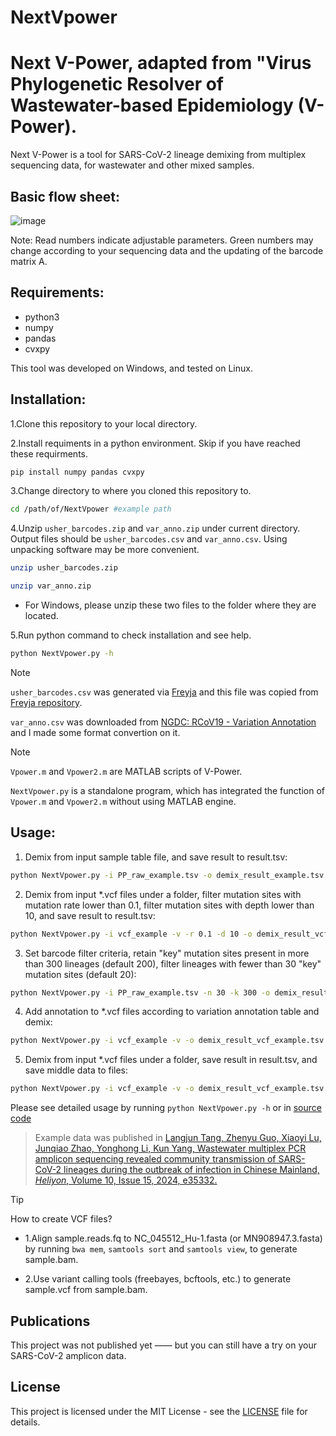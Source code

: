# NextVpower
Next V-Power, adapted from "Virus Phylogenetic Resolver of Wastewater-based Epidemiology (V-Power).
=======
Next V-Power is a tool for SARS-CoV-2 lineage demixing from multiplex sequencing data, for wastewater and other mixed samples.

Basic flow sheet:
---------------
![image](https://github.com/user-attachments/assets/8471c6cc-c55c-4156-81a8-8c379aaa2b2e)

Note: Read numbers indicate adjustable parameters. Green numbers may change according to your sequencing data and the updating of the barcode matrix A.


Requirements:
---------------
 - python3
 - numpy
 - pandas
 - cvxpy

This tool was developed on Windows, and tested on Linux.

Installation:
---------------
1.Clone this repository to your local directory. 

2.Install requiments in a python environment. Skip if you have reached these requirments.
```sh
pip install numpy pandas cvxpy
```
3.Change directory to where you cloned this repository to.
```sh
cd /path/of/NextVpower #example path
```
4.Unzip `usher_barcodes.zip` and `var_anno.zip` under current directory.
Output files should be `usher_barcodes.csv` and `var_anno.csv`. 
Using unpacking software may be more convenient. 
```sh
unzip usher_barcodes.zip
```
```sh
unzip var_anno.zip
```
 - For Windows, please unzip these two files to the folder where they are located.

5.Run python command to check installation and see help.
```sh
python NextVpower.py -h
```

> [!NOTE]
> `usher_barcodes.csv` was generated via [Freyja](https://github.com/andersen-lab/Freyja) and this file was copied from [Freyja repository](https://github.com/andersen-lab/Freyja/blob/main/freyja/data/usher_barcodes.csv).
>
> `var_anno.csv` was downloaded from [NGDC: RCoV19 - Variation Annotation](https://ngdc.cncb.ac.cn/ncov/variation/annotation) and I made some format convertion on it.

> [!NOTE]
> `Vpower.m` and `Vpower2.m` are MATLAB scripts of V-Power.
>
> `NextVpower.py` is a standalone program, which has integrated the function of `Vpower.m` and `Vpower2.m` without using MATLAB engine.

Usage: 
---------------

1. Demix from input sample table file, and save result to result.tsv:
```sh
python NextVpower.py -i PP_raw_example.tsv -o demix_result_example.tsv
```
2. Demix from input *.vcf files under a folder, filter mutation sites with mutation rate lower than 0.1, filter mutation sites with depth lower than 10, and save result to result.tsv:
```sh
python NextVpower.py -i vcf_example -v -r 0.1 -d 10 -o demix_result_vcf_example.tsv
```
3. Set barcode filter criteria, retain "key" mutation sites present in more than 300 lineages (default 200), filter lineages with fewer than 30 "key" mutation sites (default 20):
```sh
python NextVpower.py -i PP_raw_example.tsv -n 30 -k 300 -o demix_result_example_300_30.tsv
```
4. Add annotation to *.vcf files according to variation annotation table and demix:
```sh
python NextVpower.py -i vcf_example -v -o demix_result_vcf_example.tsv --ann_outpath ann_tab_example
```
5. Demix from input *.vcf files under a folder, save result in result.tsv, and save middle data to files:
```sh
python NextVpower.py -i vcf_example -v -o demix_result_vcf_example.tsv --vcsample PP_raw_example.tsv --fbarcode MMFF_example.tsv --fsample PPFF_example.tsv --potentials potential_sites_example.tsv
```

Please see detailed usage by running `python NextVpower.py -h` or in [source code](NextVpower.py)

>Example data was published in [Langjun Tang, Zhenyu Guo, Xiaoyi Lu, Junqiao Zhao, Yonghong Li, Kun Yang,
Wastewater multiplex PCR amplicon sequencing revealed community transmission of SARS-CoV-2 lineages during the outbreak of infection in Chinese Mainland,
*Heliyon*, Volume 10, Issue 15, 2024, e35332.](https://doi.org/10.1016/j.heliyon.2024.e35332)

> [!TIP]
> How to create VCF files?
> 
> - 1.Align sample.reads.fq to NC_045512_Hu-1.fasta (or MN908947.3.fasta) by running `bwa mem`, `samtools sort` and `samtools view`, to generate sample.bam.
> 
> - 2.Use variant calling tools (freebayes, bcftools, etc.) to generate sample.vcf from sample.bam.

Publications
------------
This project was not published yet —— but you can still have a try on your SARS-CoV-2 amplicon data.

License
-------
This project is licensed under the MIT License - see the [LICENSE](LICENSE) file for details.

